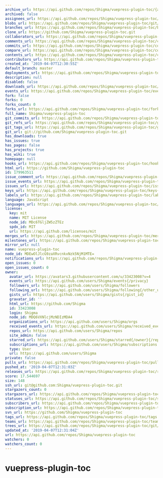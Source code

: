 ```yaml
---
archive_url: https://api.github.com/repos/Shigma/vuepress-plugin-toc/{archive_format}{/ref}
archived: false
assignees_url: https://api.github.com/repos/Shigma/vuepress-plugin-toc/assignees{/user}
blobs_url: https://api.github.com/repos/Shigma/vuepress-plugin-toc/git/blobs{/sha}
branches_url: https://api.github.com/repos/Shigma/vuepress-plugin-toc/branches{/branch}
clone_url: https://github.com/Shigma/vuepress-plugin-toc.git
collaborators_url: https://api.github.com/repos/Shigma/vuepress-plugin-toc/collaborators{/collaborator}
comments_url: https://api.github.com/repos/Shigma/vuepress-plugin-toc/comments{/number}
commits_url: https://api.github.com/repos/Shigma/vuepress-plugin-toc/commits{/sha}
compare_url: https://api.github.com/repos/Shigma/vuepress-plugin-toc/compare/{base}...{head}
contents_url: https://api.github.com/repos/Shigma/vuepress-plugin-toc/contents/{+path}
contributors_url: https://api.github.com/repos/Shigma/vuepress-plugin-toc/contributors
created_at: '2019-04-07T12:30:55Z'
default_branch: master
deployments_url: https://api.github.com/repos/Shigma/vuepress-plugin-toc/deployments
description: null
disabled: false
downloads_url: https://api.github.com/repos/Shigma/vuepress-plugin-toc/downloads
events_url: https://api.github.com/repos/Shigma/vuepress-plugin-toc/events
fork: false
forks: 0
forks_count: 0
forks_url: https://api.github.com/repos/Shigma/vuepress-plugin-toc/forks
full_name: Shigma/vuepress-plugin-toc
git_commits_url: https://api.github.com/repos/Shigma/vuepress-plugin-toc/git/commits{/sha}
git_refs_url: https://api.github.com/repos/Shigma/vuepress-plugin-toc/git/refs{/sha}
git_tags_url: https://api.github.com/repos/Shigma/vuepress-plugin-toc/git/tags{/sha}
git_url: git://github.com/Shigma/vuepress-plugin-toc.git
has_downloads: true
has_issues: true
has_pages: false
has_projects: true
has_wiki: true
homepage: null
hooks_url: https://api.github.com/repos/Shigma/vuepress-plugin-toc/hooks
html_url: https://github.com/Shigma/vuepress-plugin-toc
id: 179963511
issue_comment_url: https://api.github.com/repos/Shigma/vuepress-plugin-toc/issues/comments{/number}
issue_events_url: https://api.github.com/repos/Shigma/vuepress-plugin-toc/issues/events{/number}
issues_url: https://api.github.com/repos/Shigma/vuepress-plugin-toc/issues{/number}
keys_url: https://api.github.com/repos/Shigma/vuepress-plugin-toc/keys{/key_id}
labels_url: https://api.github.com/repos/Shigma/vuepress-plugin-toc/labels{/name}
language: JavaScript
languages_url: https://api.github.com/repos/Shigma/vuepress-plugin-toc/languages
license:
  key: mit
  name: MIT License
  node_id: MDc6TGljZW5zZTEz
  spdx_id: MIT
  url: https://api.github.com/licenses/mit
merges_url: https://api.github.com/repos/Shigma/vuepress-plugin-toc/merges
milestones_url: https://api.github.com/repos/Shigma/vuepress-plugin-toc/milestones{/number}
mirror_url: null
name: vuepress-plugin-toc
node_id: MDEwOlJlcG9zaXRvcnkxNzk5NjM1MTE=
notifications_url: https://api.github.com/repos/Shigma/vuepress-plugin-toc/notifications{?since,all,participating}
open_issues: 0
open_issues_count: 0
owner:
  avatar_url: https://avatars3.githubusercontent.com/u/33423008?v=4
  events_url: https://api.github.com/users/Shigma/events{/privacy}
  followers_url: https://api.github.com/users/Shigma/followers
  following_url: https://api.github.com/users/Shigma/following{/other_user}
  gists_url: https://api.github.com/users/Shigma/gists{/gist_id}
  gravatar_id: ''
  html_url: https://github.com/Shigma
  id: 33423008
  login: Shigma
  node_id: MDQ6VXNlcjMzNDIzMDA4
  organizations_url: https://api.github.com/users/Shigma/orgs
  received_events_url: https://api.github.com/users/Shigma/received_events
  repos_url: https://api.github.com/users/Shigma/repos
  site_admin: false
  starred_url: https://api.github.com/users/Shigma/starred{/owner}{/repo}
  subscriptions_url: https://api.github.com/users/Shigma/subscriptions
  type: User
  url: https://api.github.com/users/Shigma
private: false
pulls_url: https://api.github.com/repos/Shigma/vuepress-plugin-toc/pulls{/number}
pushed_at: '2019-04-07T12:31:03Z'
releases_url: https://api.github.com/repos/Shigma/vuepress-plugin-toc/releases{/id}
score: 17.544697
size: 148
ssh_url: git@github.com:Shigma/vuepress-plugin-toc.git
stargazers_count: 0
stargazers_url: https://api.github.com/repos/Shigma/vuepress-plugin-toc/stargazers
statuses_url: https://api.github.com/repos/Shigma/vuepress-plugin-toc/statuses/{sha}
subscribers_url: https://api.github.com/repos/Shigma/vuepress-plugin-toc/subscribers
subscription_url: https://api.github.com/repos/Shigma/vuepress-plugin-toc/subscription
svn_url: https://github.com/Shigma/vuepress-plugin-toc
tags_url: https://api.github.com/repos/Shigma/vuepress-plugin-toc/tags
teams_url: https://api.github.com/repos/Shigma/vuepress-plugin-toc/teams
trees_url: https://api.github.com/repos/Shigma/vuepress-plugin-toc/git/trees{/sha}
updated_at: '2019-04-07T12:31:04Z'
url: https://api.github.com/repos/Shigma/vuepress-plugin-toc
watchers: 0
watchers_count: 0
---
```


# vuepress-plugin-toc
